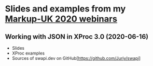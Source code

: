 # Slides and examples from my [Markup-UK 2020 webinars](https://markupuk.org/)

## Working with JSON in XProc 3.0 (2020-06-16)
- Slides
- XProc examples
- Sources of swapi.dev on GitHub[https://github.com/Juriy/swapi]
